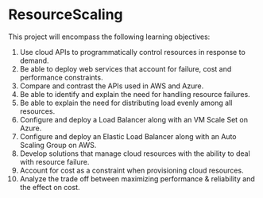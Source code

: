 # ResourceScaling
This project will encompass the following learning objectives:

1. Use cloud APIs to programmatically control resources in response to demand.
2. Be able to deploy web services that account for failure, cost and performance constraints.
3. Compare and contrast the APIs used in AWS and Azure.
4. Be able to identify and explain the need for handling resource failures.
5. Be able to explain the need for distributing load evenly among all resources.
6. Configure and deploy a Load Balancer along with an VM Scale Set on Azure.
7. Configure and deploy an Elastic Load Balancer along with an Auto Scaling Group on AWS.
8. Develop solutions that manage cloud resources with the ability to deal with resource failure.
9. Account for cost as a constraint when provisioning cloud resources.
10. Analyze the trade off between maximizing performance & reliability and the effect on cost.
